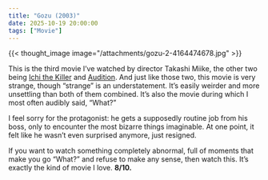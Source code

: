 ```yaml
---
title: "Gozu (2003)"
date: 2025-10-19 20:00:00
tags: ["Movie"]
---
```


{{< thought_image image="/attachments/gozu-2-4164474678.jpg" >}}

This is the third movie I’ve watched by director Takashi Miike, the other two being [Ichi the Killer](/tangled_thoughts/ichi_the_killer/) and [Audition](/tangled_thoughts/audition/). And just like those two, this movie is very strange, though “strange” is an understatement. It’s easily weirder and more unsettling than both of them combined. It’s also the movie during which I most often audibly said, “What?”

I feel sorry for the protagonist: he gets a supposedly routine job from his boss, only to encounter the most bizarre things imaginable. At one point, it felt like he wasn’t even surprised anymore, just resigned.

If you want to watch something completely abnormal, full of moments that make you go “What?” and refuse to make any sense, then watch this. It’s exactly the kind of movie I love. **8/10.**
